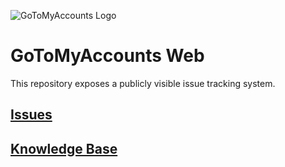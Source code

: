 ![GoToMyAccounts Logo](https://gtma.s3.amazonaws.com/images-public/logos/gtma_logo_150.png)
# GoToMyAccounts Web

This repository exposes a publicly visible issue tracking system.

## [Issues](https://github.com/gtmadev/GoToMyAccountsWeb/issues)
## <a target="_blank" href="https://help.gotomyaccounts.com">Knowledge Base</a>
